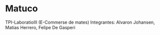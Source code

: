 # Matuco
TPI-LaboratioIII (E-Commerse de mates)
Integrantes: Alvaron Johansen, Matias Herrero, Felipe De Gasperi
